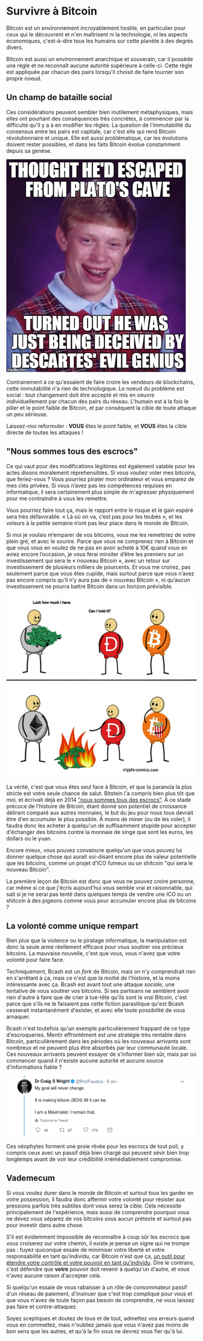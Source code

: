 # Survivre à Bitcoin

Bitcoin est un environnement incroyablement hostile, en particulier pour ceux qui le découvrent et n'en maîtrisent ni la technologie, ni les aspects économiques, c'est-à-dire tous les humains sur cette planète à des degrés divers.

Bitcoin est aussi un environnement anarchique et souverain, car il possède une règle et ne reconnaît aucune autorité supérieure à celle-ci. Cette règle est appliquée par chacun des pairs lorsqu'il choisit de faire tourner son propre noeud. 

## Un champ de bataille social

Ces considérations peuvent sembler bien inutilement métaphysiques, mais elles ont pourtant des conséquences très concrètes, à commencer par la difficulté qu'il y a à en modifier les règles. La question de l'immutabilité du consensus entre les pairs est capitale, car c'est elle qui rend Bitcoin révolutionnaire et unique. Elle est aussi problématique, car les évolutions doivent rester possibles, et dans les faits Bitcoin évolue constamment depuis sa genèse.

![Philosophy_shit](../Images/Badluckbrian_philo.jpg)

Contrairement à ce qu'essaient de faire croire les vendeurs de blockchains, cette immutabilité n'a rien de technologique. Le noeud du problème est social : tout changement doit être accepté et mis en oeuvre individuellement par chacun des pairs du réseau. L'humain est à la fois le pilier et le point faible de Bitcoin, et par conséquent la cible de toute attaque un peu sérieuse. 

Laissez-moi reformuler : **VOUS** êtes le point faible, et **VOUS** êtes la cible directe de toutes les attaques ! 

## "Nous sommes tous des escrocs"

Ce qui vaut pour des modifications légitimes est également valable pour les actes disons moralement réprehensibles. Si vous vouliez voler mes bitcoins, que feriez-vous ? Vous pourriez pirater mon ordinateur et vous emparez de mes clés privées. Si vous n’avez pas les compétences requises en informatique, il sera certainement plus simple de m'agresser physiquement pour me contraindre à vous les remettre. 

Vous pourriez faire tout ça, mais le rapport entre le risque et le gain espéré sera très défavorable. « Là où on va, c’est pas pour les teubés », et les voleurs à la petite semaine n’ont pas leur place dans le monde de Bitcoin. 

Si moi je voulais m’emparer de vos bitcoins, vous me les remettriez de votre plein gré, et avec le sourire. Parce que vous ne comprenez rien à Bitcoin et que vous vous en voulez de ne pas en avoir acheté à 10€ quand vous en aviez encore l’occasion, je vous ferai miroiter d’être les premiers sur un investissement qui sera le « nouveau Bitcoin », avec un retour sur investissement de plusieurs milliers de pourcents. Et vous me croirez, pas seulement parce que vous êtes cupide, mais surtout parce que vous n’avez pas encore compris qu’il n’y aura pas de « nouveau Bitcoin », ni qu’aucun investissement ne pourra battre Bitcoin dans un horizon prévisible.

![DAO lol](../Images/DAO-1.png)

La vérité, c'est que vous êtes seul face à Bitcoin, et que la paranoïa la plus stricte est votre seule chance de salut. Bitstein l'a compris bien plus tôt que moi, et écrivait déjà en 2014 ["nous sommes tous des escrocs"](https://nakamotoinstitute.org/mempool/everyones-a-scammer/). À ce stade précoce de l'histoire de Bitcoin, étant donné son potentiel de croissance délirant comparé aux autres monnaies, le but du jeu pour nous tous devrait être d'en accumuler le plus possible. À moins de miner (ou de les voler), il faudra donc les acheter à quelqu'un de suffisamment stupide pour accepter d'échanger des bitcoins contre la monnaie de singe que sont les euros, les dollars ou le yuan. 

Encore mieux, vous pouvez convaincre quelqu'un que vous pouvez lui donner quelque chose qui aurait soi-disant encore plus de valeur potentielle que les bitcoins, comme un projet d'ICO fumeux ou un shitcoin "qui sera le nouveau Bitcoin".

La première leçon de Bitcoin est donc que vous ne pouvez croire personne, car même si ce que j'écris aujourd'hui vous semble vrai et raisonnable, qui sait si je ne serai pas tenté dans quelques temps de vendre une ICO ou un shitcoin à des pigeons comme vous pour accumuler encore plus de bitcoins ?

## La volonté comme unique rempart

Bien plus que la violence ou le piratage informatique, la manipulation est donc la seule arme réellement efficace pour vous soutirer vos précieux bitcoins. La mauvaise nouvelle, c'est que vous, vous n'avez que votre volonté pour faire face. 

Techniquement, Bcash est un _fork_ de Bitcoin, mais on n'y comprendrait rien en s'arrêtant à ça, mais ce n'est que la moitié de l'histoire, et la moins intéressante avec ça. Bcash est avant tout une attaque _sociale_, une tentative de vous soutirer vos bitcoins. Si ses partisans ne semblent avoir rien d'autre à faire que de crier à tue-tête qu'ils sont le _vrai_ Bitcoin, c'est parce que s'ils ne le faisaient pas cette fiction parasitique qu'est Bcash cesserait instantanément d'exister, et avec elle toute possibilité de vous arnaquer. 

Bcash n'est toutefois qu'un exemple particulièrement frappant de ce type d'escroqueries. Mentir effrontément est une stratégie très rentable dans Bitcoin, particulièrement dans les périodes où les nouveaux arrivants sont nombreux et ne peuvent plus être absorbés par leur communauté locale. Ces nouveaux arrivants peuvent essayer de s'informer bien sûr, mais par où commencer quand il n'existe aucune autorité et aucune source d'informations fiable ? 

![Faketoshi](../Images/Faketoshi_tweet5.png)

Ces néophytes forment une proie rêvée pour les escrocs de tout poil, y compris ceux avec un passif déjà bien chargé qui peuvent sévir bien trop longtemps avant de voir leur crédibilité irrémédiablement compromise. 

## Vademecum

Si vous voulez durer dans le monde de Bitcoin et surtout tous les garder en votre possession, il faudra donc affermir votre volonté pour résister aux pressions parfois très subtiles dont vous serez la cible. Cela nécessite principalement de l'expérience, mais aussi de comprendre pourquoi vous ne devez vous séparez de vos bitcoins sous aucun prétexte et surtout pas pour investir dans autre chose.

S'il est évidemment impossible de reconnaître à coup sûr les escrocs que vous croiserez sur votre chemin, il existe je pense un signe qui ne trompe pas : fuyez quiconque essaie de minimiser votre liberté et votre responsabilité en tant qu'individu, car Bitcoin n'est que ça, [un outil pour étendre votre contrôle et votre pouvoir en tant qu'individu](https://twitter.com/Bob_le_chinois/status/1014470369678372864). Dire le contraire, c'est défendre que **votre** pouvoir doit revenir à quelqu'un d'autre, et vous n'avez aucune raison d'accepter cela.

Si quelqu'un essaie de vous rabaisser à un rôle de consommateur passif d'un réseau de paiement, d'insinuer que c'est trop compliqué pour vous et que vous n'avez de toute façon pas besoin de comprendre, ne vous laissez pas faire et contre-attaquez. 

Soyez sceptiques et doutez de tous et de tout, admettez vos erreurs quand vous en commettez, mais n'oubliez jamais que vous n'avez pas moins de bon sens que les autres, et qu'à la fin vous ne devrez vous fier qu'à lui.
